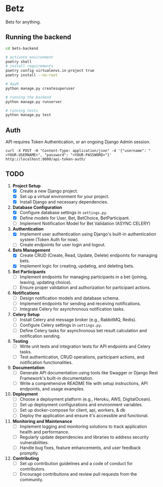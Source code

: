 # Betz

Bets for anything.

## Running the backend

```bash
cd bets-backend

# activate environment
poetry shell
# install requirements
poetry config virtualenvs.in-project true
poetry install --no-root

# day0
python manage.py createsuperuser

# running the backend
python manage.py runserver

# running tests
python manage.py test
```

## Auth

API requires Token Authentication, or an ongoing Django Admin session.
```
curl -X POST -H "Content-Type: application/json" -d '{"username": "<YOUR-USERNAME>", "password": "<YOUR-PASSWORD>"}' http://localhost:8000/api-token-auth/
```

## TODO

1. **Project Setup**
   - [X] Create a new Django project.
   - [X] Set up a virtual environment for your project.
   - [X] Install Django and necessary dependencies.

2. **Database Configuration**
   - [X] Configure database settings in `settings.py`.
   - [X] Define models for User, Bet, BetChoice, BetParticipant.
   - [ ] Implement Notification Model for Bet Validation (ASYNC CELERY)

3. **Authentication**
   - [X] Implement user authentication using Django's built-in authentication system (Token Auth for now).
   - [ ] Create endpoints for user login and logout.

4. **Bets Management**
   - [X] Create CRUD (Create, Read, Update, Delete) endpoints for managing bets.
   - [X] Implement logic for creating, updating, and deleting bets.

5. **Bet Participants**
   - [ ] Implement endpoints for managing participants in a bet (joining, leaving, updating choice).
   - [ ] Ensure proper validation and authorization for participant actions.

6. **Notifications**
   - [ ] Design notification models and database schema.
   - [ ] Implement endpoints for sending and receiving notifications.
   - [ ] Integrate Celery for asynchronous notification tasks.

7. **Celery Setup**
   - [ ] Install Celery and message broker (e.g., RabbitMQ, Redis).
   - [ ] Configure Celery settings in `settings.py`.
   - [ ] Define Celery tasks for asynchronous bet result calculation and notification sending.

8. **Testing**
   - [ ] Write unit tests and integration tests for API endpoints and Celery tasks.
   - [ ] Test authentication, CRUD operations, participant actions, and notification functionalities.

9. **Documentation**
   - [ ] Generate API documentation using tools like Swagger or Django Rest Framework's built-in documentation.
   - [ ] Write a comprehensive README file with setup instructions, API endpoints, and usage examples.

10. **Deployment**
    - [ ] Choose a deployment platform (e.g., Heroku, AWS, DigitalOcean).
    - [ ] Set up deployment configurations and environment variables.
    - [ ] Set up docker-compose for client, api, workers, & db
    - [ ] Deploy the application and ensure it's accessible and functional.

11. **Monitoring and Maintenance**
    - [ ] Implement logging and monitoring solutions to track application health and performance.
    - [ ] Regularly update dependencies and libraries to address security vulnerabilities.
    - [ ] Handle bug fixes, feature enhancements, and user feedback promptly.

12. **Contributing**
    - [ ] Set up contribution guidelines and a code of conduct for contributors.
    - [ ] Encourage contributions and review pull requests from the community.
